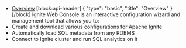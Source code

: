 * [Overview](#overview)
[block:api-header]
{
  "type": "basic",
  "title": "Overview"
}
[/block]
Ignite Web Console is an interactive configuration wizard and management tool that allows you to:
* Create and download various configurations for Apache Ignite
* Automatically load SQL metadata from any RDBMS
* Connect to Ignite cluster and run SQL analytics on it